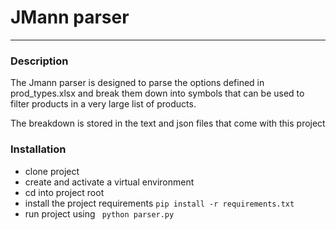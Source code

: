 # JMann parser

---

### Description

The Jmann parser is designed to parse the options defined in prod_types.xlsx and 
break them down into symbols that can be used to filter products in a very large 
list of products.

The breakdown is stored in the text and json files that come with this project

### Installation 

- clone project
- create and activate a virtual environment
- cd into project root
- install the project requirements 
    ` pip install -r requirements.txt `
- run project using 
    ` python parser.py`